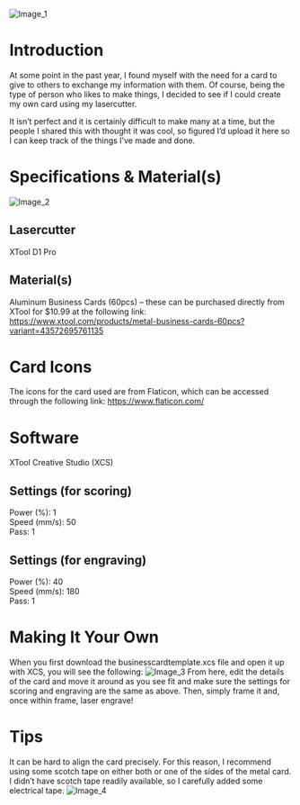 ![Image_1](https://github.com/user-attachments/assets/67b04e5e-7569-475c-8d2c-4195c3ceba95)
# Introduction
At some point in the past year, I found myself with the need for a card to give to others to exchange my information with them. Of course, being the type of person who likes to make things, I decided to see if I could create my own card using my lasercutter.
 
It isn’t perfect and it is certainly difficult to make many at a time, but the people I shared this with thought it was cool, so figured I’d upload it here so I can keep track of the things I’ve made and done.
# Specifications & Material(s)
![Image_2](https://github.com/user-attachments/assets/5e186b34-c86f-42d8-afb7-48f661325942)

## Lasercutter
 XTool D1 Pro
## Material(s)

 Aluminum Business Cards (60pcs) – these can be purchased directly from XTool for $10.99 at the following link:
https://www.xtool.com/products/metal-business-cards-60pcs?variant=43572695761135
# Card Icons
 The icons for the card used are from Flaticon, which can be accessed through the following link:
	https://www.flaticon.com/
# Software
 XTool Creative Studio (XCS)
 ## Settings (for scoring)
  Power (%): 1 \
  Speed (mm/s): 50 \
  Pass: 1
 ## Settings (for engraving)
  Power (%): 40 \
  Speed (mm/s): 180 \
  Pass: 1
# Making It Your Own
 When you first download the businesscardtemplate.xcs file and open it up with XCS, you will see the following:
 ![Image_3](https://github.com/user-attachments/assets/8af50560-ddd3-4f38-87a0-5c4215f84797)
 From here, edit the details of the card and move it around as you see fit and make sure the settings for scoring and engraving are the same as above. Then, simply frame it and, once within frame, laser engrave!
# Tips
 It can be hard to align the card precisely. For this reason, I recommend using some scotch tape on either both or one of the sides of the metal card. I didn’t have scotch tape readily available, so I carefully added some electrical tape.
 ![Image_4](https://github.com/user-attachments/assets/9e7eda4a-26a8-4de4-a63d-540204487ea2)
